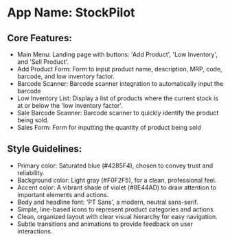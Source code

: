 # **App Name**: StockPilot

## Core Features:

- Main Menu: Landing page with buttons: 'Add Product', 'Low Inventory', and 'Sell Product'.
- Add Product Form: Form to input product name, description, MRP, code, barcode, and low inventory factor.
- Barcode Scanner: Barcode scanner integration to automatically input the barcode
- Low Inventory List: Display a list of products where the current stock is at or below the 'low inventory factor'.
- Sale Barcode Scanner: Barcode scanner to quickly identify the product being sold.
- Sales Form: Form for inputting the quantity of product being sold

## Style Guidelines:

- Primary color: Saturated blue (#4285F4), chosen to convey trust and reliability.
- Background color: Light gray (#F0F2F5), for a clean, professional feel.
- Accent color: A vibrant shade of violet (#8E44AD) to draw attention to important elements and actions.
- Body and headline font: 'PT Sans', a modern, neutral sans-serif.
- Simple, line-based icons to represent product categories and actions.
- Clean, organized layout with clear visual hierarchy for easy navigation.
- Subtle transitions and animations to provide feedback on user interactions.